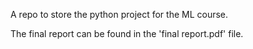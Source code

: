 A repo to store the python project for the ML course.

The final report can be found in the 'final report.pdf' file.

